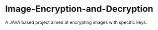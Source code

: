 # Image-Encryption-and-Decryption
A JAVA based project aimed at encrypting images with specific keys. 
